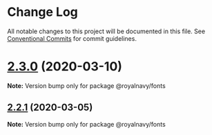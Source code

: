 # Change Log

All notable changes to this project will be documented in this file.
See [Conventional Commits](https://conventionalcommits.org) for commit guidelines.

# [2.3.0](https://thyhjwb6.github.com/Royal-Navy/standards-toolkit/compare/2.2.1...2.3.0) (2020-03-10)

**Note:** Version bump only for package @royalnavy/fonts





## [2.2.1](https://thyhjwb6.github.com/Royal-Navy/standards-toolkit/compare/2.2.0...2.2.1) (2020-03-05)

**Note:** Version bump only for package @royalnavy/fonts
